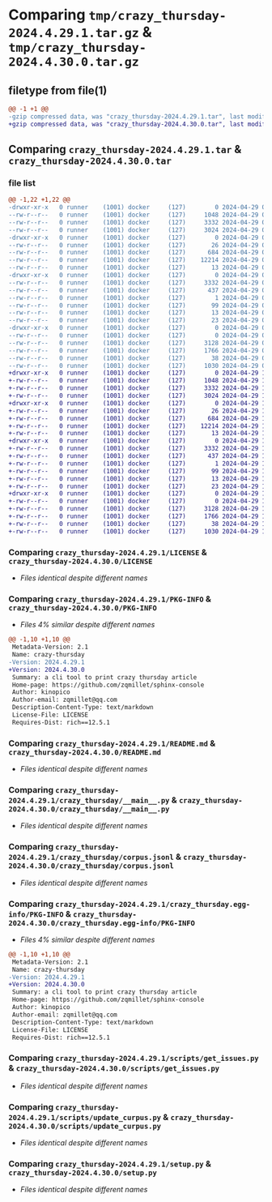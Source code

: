 # Comparing `tmp/crazy_thursday-2024.4.29.1.tar.gz` & `tmp/crazy_thursday-2024.4.30.0.tar.gz`

## filetype from file(1)

```diff
@@ -1 +1 @@
-gzip compressed data, was "crazy_thursday-2024.4.29.1.tar", last modified: Mon Apr 29 05:32:10 2024, max compression
+gzip compressed data, was "crazy_thursday-2024.4.30.0.tar", last modified: Mon Apr 29 17:27:09 2024, max compression
```

## Comparing `crazy_thursday-2024.4.29.1.tar` & `crazy_thursday-2024.4.30.0.tar`

### file list

```diff
@@ -1,22 +1,22 @@
-drwxr-xr-x   0 runner    (1001) docker     (127)        0 2024-04-29 05:32:10.831283 crazy_thursday-2024.4.29.1/
--rw-r--r--   0 runner    (1001) docker     (127)     1048 2024-04-29 05:32:02.000000 crazy_thursday-2024.4.29.1/LICENSE
--rw-r--r--   0 runner    (1001) docker     (127)     3332 2024-04-29 05:32:10.831283 crazy_thursday-2024.4.29.1/PKG-INFO
--rw-r--r--   0 runner    (1001) docker     (127)     3024 2024-04-29 05:32:02.000000 crazy_thursday-2024.4.29.1/README.md
-drwxr-xr-x   0 runner    (1001) docker     (127)        0 2024-04-29 05:32:10.827283 crazy_thursday-2024.4.29.1/crazy_thursday/
--rw-r--r--   0 runner    (1001) docker     (127)       26 2024-04-29 05:32:06.000000 crazy_thursday-2024.4.29.1/crazy_thursday/__init__.py
--rw-r--r--   0 runner    (1001) docker     (127)      684 2024-04-29 05:32:02.000000 crazy_thursday-2024.4.29.1/crazy_thursday/__main__.py
--rw-r--r--   0 runner    (1001) docker     (127)    12214 2024-04-29 05:32:06.000000 crazy_thursday-2024.4.29.1/crazy_thursday/corpus.jsonl
--rw-r--r--   0 runner    (1001) docker     (127)       13 2024-04-29 05:32:02.000000 crazy_thursday-2024.4.29.1/crazy_thursday/requirements.txt
-drwxr-xr-x   0 runner    (1001) docker     (127)        0 2024-04-29 05:32:10.831283 crazy_thursday-2024.4.29.1/crazy_thursday.egg-info/
--rw-r--r--   0 runner    (1001) docker     (127)     3332 2024-04-29 05:32:10.000000 crazy_thursday-2024.4.29.1/crazy_thursday.egg-info/PKG-INFO
--rw-r--r--   0 runner    (1001) docker     (127)      437 2024-04-29 05:32:10.000000 crazy_thursday-2024.4.29.1/crazy_thursday.egg-info/SOURCES.txt
--rw-r--r--   0 runner    (1001) docker     (127)        1 2024-04-29 05:32:10.000000 crazy_thursday-2024.4.29.1/crazy_thursday.egg-info/dependency_links.txt
--rw-r--r--   0 runner    (1001) docker     (127)       99 2024-04-29 05:32:10.000000 crazy_thursday-2024.4.29.1/crazy_thursday.egg-info/entry_points.txt
--rw-r--r--   0 runner    (1001) docker     (127)       13 2024-04-29 05:32:10.000000 crazy_thursday-2024.4.29.1/crazy_thursday.egg-info/requires.txt
--rw-r--r--   0 runner    (1001) docker     (127)       23 2024-04-29 05:32:10.000000 crazy_thursday-2024.4.29.1/crazy_thursday.egg-info/top_level.txt
-drwxr-xr-x   0 runner    (1001) docker     (127)        0 2024-04-29 05:32:10.831283 crazy_thursday-2024.4.29.1/scripts/
--rw-r--r--   0 runner    (1001) docker     (127)        0 2024-04-29 05:32:02.000000 crazy_thursday-2024.4.29.1/scripts/__init__.py
--rw-r--r--   0 runner    (1001) docker     (127)     3128 2024-04-29 05:32:02.000000 crazy_thursday-2024.4.29.1/scripts/get_issues.py
--rw-r--r--   0 runner    (1001) docker     (127)     1766 2024-04-29 05:32:02.000000 crazy_thursday-2024.4.29.1/scripts/update_curpus.py
--rw-r--r--   0 runner    (1001) docker     (127)       38 2024-04-29 05:32:10.831283 crazy_thursday-2024.4.29.1/setup.cfg
--rw-r--r--   0 runner    (1001) docker     (127)     1030 2024-04-29 05:32:02.000000 crazy_thursday-2024.4.29.1/setup.py
+drwxr-xr-x   0 runner    (1001) docker     (127)        0 2024-04-29 17:27:09.068715 crazy_thursday-2024.4.30.0/
+-rw-r--r--   0 runner    (1001) docker     (127)     1048 2024-04-29 17:27:00.000000 crazy_thursday-2024.4.30.0/LICENSE
+-rw-r--r--   0 runner    (1001) docker     (127)     3332 2024-04-29 17:27:09.068715 crazy_thursday-2024.4.30.0/PKG-INFO
+-rw-r--r--   0 runner    (1001) docker     (127)     3024 2024-04-29 17:27:00.000000 crazy_thursday-2024.4.30.0/README.md
+drwxr-xr-x   0 runner    (1001) docker     (127)        0 2024-04-29 17:27:09.064715 crazy_thursday-2024.4.30.0/crazy_thursday/
+-rw-r--r--   0 runner    (1001) docker     (127)       26 2024-04-29 17:27:04.000000 crazy_thursday-2024.4.30.0/crazy_thursday/__init__.py
+-rw-r--r--   0 runner    (1001) docker     (127)      684 2024-04-29 17:27:00.000000 crazy_thursday-2024.4.30.0/crazy_thursday/__main__.py
+-rw-r--r--   0 runner    (1001) docker     (127)    12214 2024-04-29 17:27:04.000000 crazy_thursday-2024.4.30.0/crazy_thursday/corpus.jsonl
+-rw-r--r--   0 runner    (1001) docker     (127)       13 2024-04-29 17:27:00.000000 crazy_thursday-2024.4.30.0/crazy_thursday/requirements.txt
+drwxr-xr-x   0 runner    (1001) docker     (127)        0 2024-04-29 17:27:09.068715 crazy_thursday-2024.4.30.0/crazy_thursday.egg-info/
+-rw-r--r--   0 runner    (1001) docker     (127)     3332 2024-04-29 17:27:09.000000 crazy_thursday-2024.4.30.0/crazy_thursday.egg-info/PKG-INFO
+-rw-r--r--   0 runner    (1001) docker     (127)      437 2024-04-29 17:27:09.000000 crazy_thursday-2024.4.30.0/crazy_thursday.egg-info/SOURCES.txt
+-rw-r--r--   0 runner    (1001) docker     (127)        1 2024-04-29 17:27:09.000000 crazy_thursday-2024.4.30.0/crazy_thursday.egg-info/dependency_links.txt
+-rw-r--r--   0 runner    (1001) docker     (127)       99 2024-04-29 17:27:09.000000 crazy_thursday-2024.4.30.0/crazy_thursday.egg-info/entry_points.txt
+-rw-r--r--   0 runner    (1001) docker     (127)       13 2024-04-29 17:27:09.000000 crazy_thursday-2024.4.30.0/crazy_thursday.egg-info/requires.txt
+-rw-r--r--   0 runner    (1001) docker     (127)       23 2024-04-29 17:27:09.000000 crazy_thursday-2024.4.30.0/crazy_thursday.egg-info/top_level.txt
+drwxr-xr-x   0 runner    (1001) docker     (127)        0 2024-04-29 17:27:09.068715 crazy_thursday-2024.4.30.0/scripts/
+-rw-r--r--   0 runner    (1001) docker     (127)        0 2024-04-29 17:27:00.000000 crazy_thursday-2024.4.30.0/scripts/__init__.py
+-rw-r--r--   0 runner    (1001) docker     (127)     3128 2024-04-29 17:27:00.000000 crazy_thursday-2024.4.30.0/scripts/get_issues.py
+-rw-r--r--   0 runner    (1001) docker     (127)     1766 2024-04-29 17:27:00.000000 crazy_thursday-2024.4.30.0/scripts/update_curpus.py
+-rw-r--r--   0 runner    (1001) docker     (127)       38 2024-04-29 17:27:09.068715 crazy_thursday-2024.4.30.0/setup.cfg
+-rw-r--r--   0 runner    (1001) docker     (127)     1030 2024-04-29 17:27:00.000000 crazy_thursday-2024.4.30.0/setup.py
```

### Comparing `crazy_thursday-2024.4.29.1/LICENSE` & `crazy_thursday-2024.4.30.0/LICENSE`

 * *Files identical despite different names*

### Comparing `crazy_thursday-2024.4.29.1/PKG-INFO` & `crazy_thursday-2024.4.30.0/PKG-INFO`

 * *Files 4% similar despite different names*

```diff
@@ -1,10 +1,10 @@
 Metadata-Version: 2.1
 Name: crazy-thursday
-Version: 2024.4.29.1
+Version: 2024.4.30.0
 Summary: a cli tool to print crazy thursday article
 Home-page: https://github.com/zqmillet/sphinx-console
 Author: kinopico
 Author-email: zqmillet@qq.com
 Description-Content-Type: text/markdown
 License-File: LICENSE
 Requires-Dist: rich==12.5.1
```

### Comparing `crazy_thursday-2024.4.29.1/README.md` & `crazy_thursday-2024.4.30.0/README.md`

 * *Files identical despite different names*

### Comparing `crazy_thursday-2024.4.29.1/crazy_thursday/__main__.py` & `crazy_thursday-2024.4.30.0/crazy_thursday/__main__.py`

 * *Files identical despite different names*

### Comparing `crazy_thursday-2024.4.29.1/crazy_thursday/corpus.jsonl` & `crazy_thursday-2024.4.30.0/crazy_thursday/corpus.jsonl`

 * *Files identical despite different names*

### Comparing `crazy_thursday-2024.4.29.1/crazy_thursday.egg-info/PKG-INFO` & `crazy_thursday-2024.4.30.0/crazy_thursday.egg-info/PKG-INFO`

 * *Files 4% similar despite different names*

```diff
@@ -1,10 +1,10 @@
 Metadata-Version: 2.1
 Name: crazy-thursday
-Version: 2024.4.29.1
+Version: 2024.4.30.0
 Summary: a cli tool to print crazy thursday article
 Home-page: https://github.com/zqmillet/sphinx-console
 Author: kinopico
 Author-email: zqmillet@qq.com
 Description-Content-Type: text/markdown
 License-File: LICENSE
 Requires-Dist: rich==12.5.1
```

### Comparing `crazy_thursday-2024.4.29.1/scripts/get_issues.py` & `crazy_thursday-2024.4.30.0/scripts/get_issues.py`

 * *Files identical despite different names*

### Comparing `crazy_thursday-2024.4.29.1/scripts/update_curpus.py` & `crazy_thursday-2024.4.30.0/scripts/update_curpus.py`

 * *Files identical despite different names*

### Comparing `crazy_thursday-2024.4.29.1/setup.py` & `crazy_thursday-2024.4.30.0/setup.py`

 * *Files identical despite different names*

